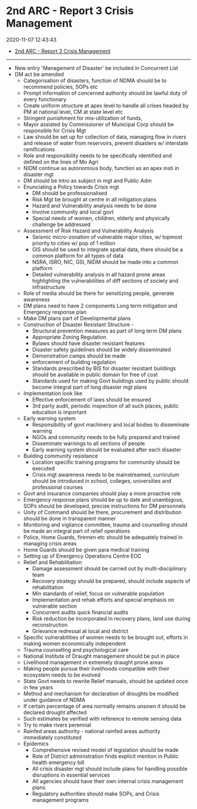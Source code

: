 # 2nd ARC - Report 3 Crisis Management

2020-11-07 12:43:43

- [2nd ARC - Report 3 Crisis Management](#2nd-arc---report-3-crisis-management)

---

- New entry 'Management of Disaster' be included in Concurrent List
- DM act be amended
    - Categorisation of disasters, function of NDMA should be to recommend policies, SOPs etc
    - Prompt information of concerned authority should be lawful duty of every functionary
    - Create uniform structure at apex level to handle all crises headed by PM at national level, CM at state level etc
    - Stringent punishment for mis-utilization of funds,
    - Mayor assisted by Commissioner of Municipal Corp should be responsible for Crisis Mgt
    - Law should be set up for collection of data, managing flow in rivers and release of water from reservoirs, prevent disasters w/ interstate ramifications
    - Role and responsibility needs to be specifically identified and defined on the lines of Mo Agri
    - NIDM continue as autonomous body, function as an apex insti in disaster mgt
    - DM should be intro as subject in mgt and Public Adm
    - Enunciating a Policy towards Crisis mgt
        - DM should be professionalised
        - Risk Mgt be brought at centre in all mitigation plans
        - Hazard and Vulnerability analysis needs to be done
        - Involve community and local govt
        - Special needs of women, children, elderly and physically challenge be addressed
    - Assessment of Risk Hazard and Vulnerability Analysis
        - Seismic micro-zonation of vulnerable major cities, w/ topmost priority to cities w/ pop of 1 million
        - GIS should be used to integrate spatial data, there should be a common platform for all types of data
        - NSRA, ISRO, NIC, GSI, NIDM should be made into a common platform
        - Detailed vulnerability analysis in all hazard prone areas highlighting the vulnerabilities of diff sections of society and infrastructure
    - Role of media should be there for sensitizing people, generate awareness
    - DM plans need to have 2 components Long term mitigation and Emergency response plan
    - Make DM plans part of Developmental plans
    - Construction of Disaster Resistant Structure -
        - Structural prevention measures as part of long term DM plans
        - Appropriate Zoning Regulation
        - Bylaws should have disaster resistant features
        - Disaster safety guidelines should be widely disseminated
        - Demonstration camps should be made
        - enforcement of building regulation
        - Standards prescribed by BIS for disaster resistant buildings should be available in public domain for free of cost
        - Standards used for making Govt buildings used by public should become integral part of long disaster mgt plans
    - Implementation look like
        - Effective enforcement of laws should be ensured
        - 3rd party audit, periodic inspection of all such places, public education is important
    - Early warning system
        - Responsibility of govt machinery and local bodies to disseminate warning
        - NGOs and community needs to be fully prepared and trained
        - Disseminate warnings to all sections of people
        - Early warning system should be evaluated after each disaster
    - Building community resistance
        - Location specific training programs for community should be executed
        - Crisis mgt awareness needs to be mainstreamed, curriculum should be introduced in school, colleges, universities and professional courses
    - Govt and insurance companies should play a more proactive role
    - Emergency response plans should be up to date and unambigous, SOPs should be developed, precise instructions for DM personnels
    - Unity of Command should be there, procurement and distribution should be done in transparent manner
    - Monitoring and vigilance committee, trauma and counselling should be made an integral part of relief operations
    - Police, Home Guards, firemen etc should be adequately trained in managing crisis areas
    - Home Guards should be given para medical training
    - Setting up of Emergency Operations Centre EOC
    - Relief and Rehabilitation
        - Damage assessment should be carried out by multi-disciplinary team
        - Recovery strategy should be prepared, should include aspects of rehabilitation
        - Min standards of relief, focus on vulnerable population
        - Implementation and rehab efforts and special emphasis on vulnerable section
        - Concurrent audits quick financial audits
        - Risk reduction be incorporated in recovery plans, land use during reconstruction
        - Grievance redressal at local and district
    - Specific vulnerabilities of women needs to be brought out, efforts in making women economically independent
    - Trauma counselling and psychological care
    - National Institute of Draught management should be put in place
    - Livelihood management in extremely draught prone areas
    - Making people pursue their livelihoods compatible with their ecosystem needs to be evolved
    - State Govt needs to rewrite Relief manuals, should be updated once in few years
    - Method and mechanism for declaration of droughts be modified under guidance of NDMA
    - If certain percentage of area normally remains unsown it should be declared drought affected
    - Such estimates be verified with reference to remote sensing data
    - Try to make rivers perennial
    - Rainfed areas authority - national rainfed areas authority immediately constituted
    - Epidemics
        - Comprehensive revised model of legislation should be made
        - Role of District administration finds explicit mention in Public health emergency bill
        - All crisis disaster mgt should include plans for handling possible disruptions in essential services
        - All agencies should have their own internal crisis management plans
        - Regulatory authorities should make SOPs, and Crisis management programs
